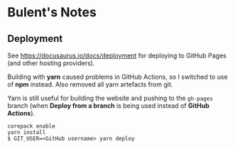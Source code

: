# Bulent's Notes

## Deployment

See https://docusaurus.io/docs/deployment for deploying to GitHub Pages (and other hosting providers).

Building with **yarn** caused problems in GitHub Actions, so I switched to use of **npm** instead. Also removed all yarn artefacts from git.

Yarn is still useful for building the website and pushing to the `gh-pages` branch (when **Deploy from a branch** is being used instead of **GitHub Actions**).

```
corepack enable
yarn install
$ GIT_USER=<GitHub username> yarn deploy
```
